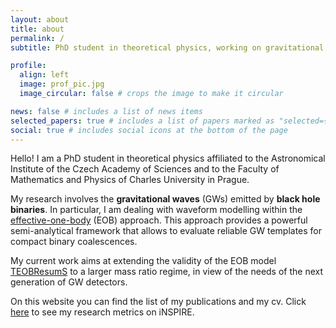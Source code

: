 ```yaml
---
layout: about
title: about
permalink: /
subtitle: PhD student in theoretical physics, working on gravitational waves. 

profile:
  align: left
  image: prof_pic.jpg
  image_circular: false # crops the image to make it circular

news: false # includes a list of news items
selected_papers: true # includes a list of papers marked as "selected={true}"
social: true # includes social icons at the bottom of the page
---
```


Hello! I am a PhD student in theoretical physics affiliated to the Astronomical Institute of the Czech Academy of Sciences and to the Faculty of Mathematics and Physics of Charles University in Prague. 

My research involves the **gravitational waves** (GWs) emitted by **black hole binaries**. In particular, I am dealing with waveform modelling within the <a href="https://inspirehep.net/literature/479939">effective-one-body</a> (EOB) approach. This approach provides a powerful semi-analytical framework that allows to evaluate reliable GW templates for compact binary coalescences. 

My current work aims at extending the validity of the EOB model <a href="https://teobresums.bitbucket.io">TEOBResumS</a> to a larger mass ratio regime, in view of the needs of the next generation of GW detectors.

On this website you can find the list of my publications and my cv. Click <a href="https://inspirehep.net/literature?sort=mostrecent&size=25&page=1&q=find%20a%20Angelica%20Albertini%20and%20not%20collaboration%20%2A&ui-citation-summary=true">here</a> to see my research metrics on iNSPIRE.
